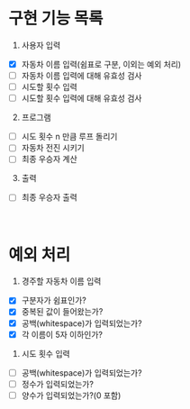 # 구현 기능 목록

1. 사용자 입력

- [x] 자동차 이름 입력(쉼표로 구분, 이외는 예외 처리)
- [ ] 자동차 이름 입력에 대해 유효성 검사
- [ ] 시도할 횟수 입력
- [ ] 시도할 횟수 입력에 대해 유효성 검사

2. 프로그램

- [ ] 시도 횟수 n 만큼 루프 돌리기
- [ ] 자동차 전진 시키기
- [ ] 최종 우승자 계산

3. 출력

- [ ] 최종 우승자 출력

<br/>

# 예외 처리

1. 경주할 자동차 이름 입력

- [x] 구분자가 쉼표인가?
- [x] 중복된 값이 들어왔는가?
- [x] 공백(whitespace)가 입력되었는가?
- [x] 각 이름이 5자 이하인가?

1. 시도 횟수 입력

- [ ] 공백(whitespace)가 입력되었는가?
- [ ] 정수가 입력되었는가?
- [ ] 양수가 입력되었는가?(0 포함)
